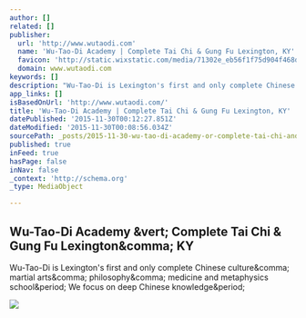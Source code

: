 ```yaml
---
author: []
related: []
publisher:
  url: 'http://www.wutaodi.com'
  name: 'Wu-Tao-Di Academy | Complete Tai Chi & Gung Fu Lexington, KY'
  favicon: 'http://static.wixstatic.com/media/71302e_eb56f1f75d904f468d807d8a9d048e7f.jpg/v1/fill/w_16%2Ch_16%2Clg_1/71302e_eb56f1f75d904f468d807d8a9d048e7f.jpg'
  domain: www.wutaodi.com
keywords: []
description: "Wu-Tao-Di is Lexington's first and only complete Chinese culture, martial arts, philosophy, medicine and metaphysics school. We focus on deep Chinese knowledge."
app_links: []
isBasedOnUrl: 'http://www.wutaodi.com/'
title: 'Wu-Tao-Di Academy | Complete Tai Chi & Gung Fu Lexington, KY'
datePublished: '2015-11-30T00:12:27.851Z'
dateModified: '2015-11-30T00:08:56.034Z'
sourcePath: _posts/2015-11-30-wu-tao-di-academy-or-complete-tai-chi-and-gung-fu-lexington-ky.md
published: true
inFeed: true
hasPage: false
inNav: false
_context: 'http://schema.org'
_type: MediaObject

---
```

<article style=""><h1>Wu-Tao-Di Academy &amp;vert; Complete Tai Chi &amp; Gung Fu Lexington&amp;comma; KY</h1><p>Wu-Tao-Di is Lexington's first and only complete Chinese culture&amp;comma; martial arts&amp;comma; philosophy&amp;comma; medicine and metaphysics school&amp;period; We focus on deep Chinese knowledge&amp;period;</p><img src="https://static.wixstatic.com/media/71302e_97dc332077b945b2ba9956c47804d984.jpg" /></article>
